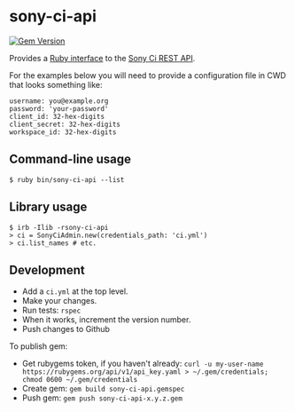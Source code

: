 # sony-ci-api

[![Gem Version](https://badge.fury.io/rb/sony-ci-api.svg)](http://badge.fury.io/rb/sony-ci-api)

Provides a [Ruby interface](http://www.rubydoc.info/gems/sony-ci-api) 
to the [Sony Ci REST API](http://developers.cimediacloud.com/). 

For the examples below you will need to provide a configuration file in CWD
that looks something like:
```
username: you@example.org
password: 'your-password'
client_id: 32-hex-digits
client_secret: 32-hex-digits
workspace_id: 32-hex-digits
```

## Command-line usage

```
$ ruby bin/sony-ci-api --list
```

## Library usage

```
$ irb -Ilib -rsony-ci-api
> ci = SonyCiAdmin.new(credentials_path: 'ci.yml')
> ci.list_names # etc.
```

## Development

- Add a `ci.yml` at the top level.
- Make your changes.
- Run tests: `rspec`
- When it works, increment the version number.
- Push changes to Github

To publish gem:
- Get rubygems token, if you haven't already: `curl -u my-user-name https://rubygems.org/api/v1/api_key.yaml >
~/.gem/credentials; chmod 0600 ~/.gem/credentials`
- Create gem: `gem build sony-ci-api.gemspec`
- Push gem: `gem push sony-ci-api-x.y.z.gem`